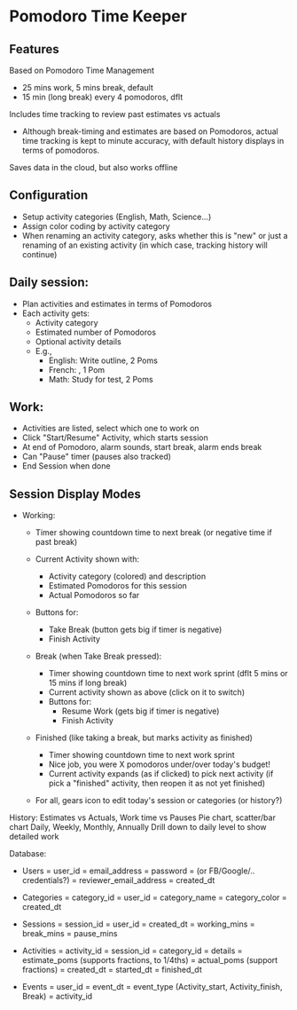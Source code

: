 # Pomodoro Time Keeper

## Features

Based on Pomodoro Time Management

* 25 mins work, 5 mins break, default
* 15 min (long break) every 4 pomodoros, dflt

Includes time tracking to review past estimates vs actuals

* Although break-timing and estimates are based on Pomodoros, actual
  time tracking is kept to minute accuracy, with default history
  displays in terms of pomodoros.

Saves data in the cloud, but also works offline

## Configuration

* Setup activity categories (English, Math, Science...)
* Assign color coding by activity category
* When renaming an activity category, asks whether this is "new" or just a renaming
  of an existing activity (in which case, tracking history will continue)

## Daily session:

* Plan activities and estimates in terms of Pomodoros
* Each activity gets:
  * Activity category
  * Estimated number of Pomodoros
  *  Optional activity details
  * E.g.,
      * English: Write outline, 2 Poms
      * French: <no details>, 1 Pom
      * Math: Study for test, 2 Poms

## Work:

* Activities are listed, select which one to work on
* Click "Start/Resume" Activity, which starts session
* At end of Pomodoro, alarm sounds, start break, alarm ends break
* Can "Pause" timer (pauses also tracked)
* End Session when done

## Session Display Modes

* Working:
  *  Timer showing countdown time to next break (or negative time if past break)
  *  Current Activity shown with:
      * Activity category (colored) and description
      * Estimated Pomodoros for this session
      * Actual Pomodoros so far
  * Buttons for:
      * Take Break (button gets big if timer is negative)
      * Finish Activity
  * Break (when Take Break pressed):
      * Timer showing countdown time to next work sprint (dflt 5 mins or 15 mins if long break)
      * Current activity shown as above (click on it to switch)
      * Buttons for:
          * Resume Work (gets big if timer is negative)
          * Finish Activity
  * Finished (like taking a break, but marks activity as finished)
      * Timer showing countdown time to next work sprint
      * Nice job, you were X pomodoros under/over today's budget!
    * Current activity expands (as if clicked) to pick next activity (if pick
      a "finished" activity, then reopen it as not yet finished)

  * For all, gears icon to edit today's session or categories (or history?)

History:
  Estimates vs Actuals, Work time vs Pauses
  Pie chart, scatter/bar chart
  Daily, Weekly, Monthly, Annually
  Drill down to daily level to show detailed work

Database:
  - Users
    = user_id
    = email_address
    = password
    = (or FB/Google/.. credentials?)
    = reviewer_email_address
    = created_dt

  - Categories
    = category_id
    = user_id
    = category_name
    = category_color
    = created_dt

  - Sessions
    = session_id
    = user_id
    = created_dt
    = working_mins
    = break_mins
    = pause_mins

  - Activities
    = activity_id
    = session_id
    = category_id
    = details
    = estimate_poms (supports fractions, to 1/4ths)
    = actual_poms (support fractions)
    = created_dt
    = started_dt
    = finished_dt

  - Events
    = user_id
    = event_dt
    = event_type (Activity_start, Activity_finish, Break)
    = activity_id
